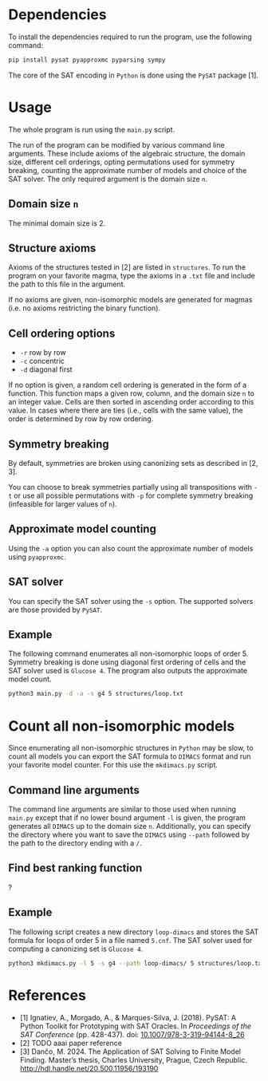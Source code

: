 # Dependencies

To install the dependencies required to run the program, use the following command:
```sh
pip install pysat pyapproxmc pyparsing sympy
```
The core of the SAT encoding in `Python` is done using the `PySAT` package [1].

# Usage

The whole program is run using the `main.py` script.

The run of the program can be modified by various command line arguments. These include axioms of the algebraic structure, the domain size, different cell orderings, opting permutations used for symmetry breaking, counting the approximate number of models and choice of the SAT solver. The only required argument is the domain size `n`.

## Domain size `n`

The minimal domain size is 2.

## Structure axioms

Axioms of the structures tested in [2] are listed in `structures`. To run the program on your favorite magma, type the axioms in a `.txt` file and include the path to this file in the argument.

If no axioms are given, non-isomorphic models are generated for magmas (i.e. no axioms restricting the binary function).

## Cell ordering options

- `-r` row by row
- `-c` concentric
- `-d` diagonal first

If no option is given, a random cell ordering is generated in the form of a function. This function maps a given row, column, and the domain size `n` to an integer value. Cells are then sorted in ascending order according to this value. In cases where there are ties (i.e., cells with the same value), the order is determined by row by row ordering.

## Symmetry breaking

By default, symmetries are broken using canonizing sets as described in [2, 3].

You can choose to break symmetries partially using all transpositions with `-t` or use all possible permutations with `-p` for complete symmetry breaking (infeasible for larger values of `n`). 

## Approximate model counting

Using the `-a` option you can also count the approximate number of models using `pyapproxmc`.

## SAT solver

You can specify the SAT solver using the `-s` option. The supported solvers are those provided by `PySAT`.

## Example

The following command enumerates all non-isomorphic loops of order 5. Symmetry breaking is done using diagonal first ordering of cells and the SAT solver used is `Glucose 4`. The program also outputs the approximate model count.

```sh
python3 main.py -d -a -s g4 5 structures/loop.txt
```

# Count all non-isomorphic models

Since enumerating all non-isomorphic structures in `Python` may be slow, to count all models you can export the SAT formula 
to `DIMACS` format and run your favorite model counter. For this use the `mkdimacs.py` script.

## Command line arguments

The command line arguments are similar to those used when running `main.py` except that if no lower bound argument `-l` is given, the program generates all `DIMACS` up to the domain size `n`. Additionally, you can specify the directory where you want to save the `DIMACS` using `--path` followed by the path to the directory ending with a `/`.

## Find best ranking function
?

## Example

The following script creates a new directory `loop-dimacs` and stores the SAT formula for loops of order 5 in a file named `5.cnf`. The SAT solver used for computing a canonizing set is `Glucose 4`.

```sh
python3 mkdimacs.py -l 5 -s g4 --path loop-dimacs/ 5 structures/loop.txt
```

# References
- [1] Ignatiev, A., Morgado, A., & Marques-Silva, J. (2018). PySAT: A Python Toolkit for Prototyping with SAT Oracles. In *Proceedings of the SAT Conference* (pp. 428-437). doi: [10.1007/978-3-319-94144-8_26](https://doi.org/10.1007/978-3-319-94144-8_26)
- [2] TODO aaai paper reference
- [3] Dančo, M. 2024. The Application of SAT Solving to Finite Model Finding. Master’s thesis, Charles University, Prague, Czech Republic. http://hdl.handle.net/20.500.11956/193190